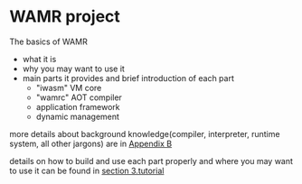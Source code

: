 # WAMR project

The basics of WAMR

- what it is
- why you may want to use it
- main parts it provides and brief introduction of each part
  - "iwasm" VM core
  - "wamrc" AOT compiler
  - application framework
  - dynamic management

more details about background knowledge(compiler, interpreter, runtime system, all other jargons) are in [Appendix B](../../appendix/background-knowledge.md)

details on how to build and use each part properly and where you may want to use it can be found in [section 3.tutorial](../../tutorial/README.md)

